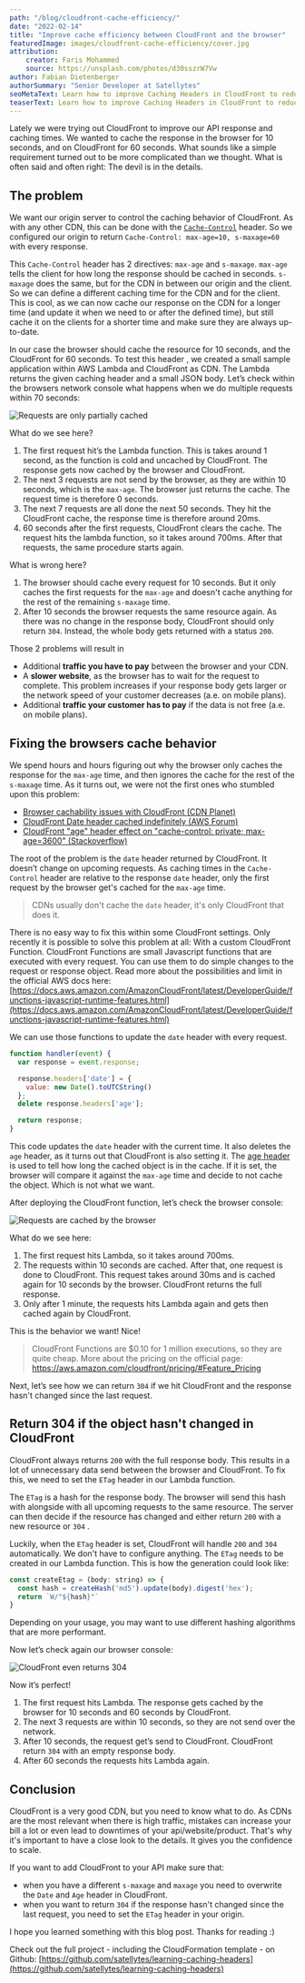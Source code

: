 ```yaml
---
path: "/blog/cloudfront-cache-efficiency/"
date: "2022-02-14"
title: "Improve cache efficiency between CloudFront and the browser"
featuredImage: images/cloudfront-cache-efficiency/cover.jpg 
attribution:
    creator: Faris Mohammed 
    source: https://unsplash.com/photos/d30sszrW7Vw
author: Fabian Dietenberger 
authorSummary: "Senior Developer at Satellytes"
seoMetaText: Learn how to improve Caching Headers in CloudFront to reduce traffic costs and increase page speed.
teaserText: Learn how to improve Caching Headers in CloudFront to reduce traffic costs and increase page speed.
---
```


Lately we were trying out CloudFront to improve our API response and caching times. We wanted to cache the response
in the browser for 10 seconds, and on CloudFront for 60 seconds. What sounds like a simple requirement turned out to be
more complicated than we thought. What is often said and often right: The devil is in the details.

## The problem

We want our origin server to control the caching behavior of CloudFront. As with any other CDN, this can be done with
the [`Cache-Control`](https://developer.mozilla.org/en-US/docs/Web/HTTP/Headers/Cache-Control) header. So we configured 
our origin to return `Cache-Control: max-age=10, s-maxage=60` with every response.

This `Cache-Control` header has 2 directives: `max-age` and `s-maxage`. `max-age` tells the client for how long the 
response should be cached in seconds. `s-maxage` does the same, but for the CDN in between our origin and the client.
So we can define a different caching time for the CDN and for the client. This is cool, as we can now cache our response on 
the CDN for a longer time (and update it when we need to or after the defined time), but still cache it on the clients for 
a shorter time and make sure they are always up-to-date.

In our case the browser should cache the resource for 10 seconds, and the CloudFront for 60 seconds. To test this header
, we created a small sample application within AWS Lambda and CloudFront as CDN. The Lambda returns the given caching 
header and a small JSON body. Let’s check within the browsers network console what happens when we do multiple requests 
within 70 seconds:

![Requests are only partially cached](images/cloudfront-cache-efficiency/1-problem.png)

What do we see here?

1. The first request hit’s the Lambda function. This is takes around 1 second, as the function is cold and uncached by
   CloudFront. The response gets now cached by the browser and CloudFront.
2. The next 3 requests are not send by the browser, as they are within 10 seconds, which is the `max-age`. The browser 
   just returns the cache. The request time is therefore 0 seconds.
3. The next 7 requests are all done the next 50 seconds. They hit the CloudFront cache, the response time is therefore
   around 20ms.
4. 60 seconds after the first requests, CloudFront clears the cache. The request hits the lambda
   function, so it takes around 700ms. After that requests, the same procedure starts again.

What is wrong here?

1. The browser should cache every request for 10 seconds. But it only caches the first requests for the `max-age` and doesn't cache anything for the rest of the remaining `s-maxage` time.
2. After 10 seconds the browser requests the same resource again. As there was no change in the response body, CloudFront should only return `304`. Instead, the whole body gets returned with a status `200`.

Those 2 problems will result in

- Additional **traffic you have to pay** between the browser and your CDN.
- A **slower website**, as the browser has to wait for the request to complete. This problem increases if your response body gets larger or the network speed of your customer decreases (a.e. on mobile plans).
- Additional **traffic your customer has to pay** if the data is not free (a.e. on mobile plans).

## Fixing the browsers cache behavior

We spend hours and hours figuring out why the browser only caches the response for the `max-age` time, and then ignores 
the cache for the rest of the `s-maxage` time. As it turns out, we were not the first ones who stumbled upon this problem:

- [Browser cachability issues with CloudFront (CDN Planet)](https://www.cdnplanet.com/blog/cloudfront-cachability-date-header/)
- [CloudFront Date header cached indefinitely (AWS Forum)](https://forums.aws.amazon.com/thread.jspa?messageID=807813)
- [CloudFront "age" header effect on "cache-control: private; max-age=3600" (Stackoverflow)](https://stackoverflow.com/a/61493383/3141881)

The root of the problem is the `date` header returned by CloudFront. It doesn’t change on upcoming
requests. As caching times in the `Cache-Control` header are relative to the response `date` header, only the first 
request by the browser get's cached for the `max-age` time. 

> CDNs usually don't cache the `date` header, it's only CloudFront that does it.

There is no easy way to fix this within some CloudFront settings. Only recently it is possible to solve this problem at
all: With a custom CloudFront Function. CloudFront Functions are small Javascript functions that are executed with every
request. You can use them to do simple changes to the request or response object. Read more about the possibilities and
limit in the official AWS docs
here: [https://docs.aws.amazon.com/AmazonCloudFront/latest/DeveloperGuide/functions-javascript-runtime-features.html](https://docs.aws.amazon.com/AmazonCloudFront/latest/DeveloperGuide/functions-javascript-runtime-features.html)

We can use those functions to update the `date` header with every request.

```js
function handler(event) {
  var response = event.response;

  response.headers['date'] = {
    value: new Date().toUTCString()
  };
  delete response.headers['age'];

  return response;
}
```

This code updates the `date` header with the current time. It also deletes the `age` header, as it turns out that
CloudFront is also setting it. The [age header](https://developer.mozilla.org/en-US/docs/Web/HTTP/Headers/Age) is used
to tell how long the cached object is in the cache. If it is set, the browser will compare it against the `max-age` time
and decide to not cache the object. Which is not what we want.

After deploying the CloudFront function, let’s check the browser console:

![Requests are cached by the browser](images/cloudfront-cache-efficiency/2-improved.png)

What do we see here:

1. The first request hits Lambda, so it takes around 700ms.
2. The requests within 10 seconds are cached. After that, one request is done to CloudFront. This request takes around 30ms and is cached again for 10 seconds by the browser. CloudFront returns the full response.
3. Only after 1 minute, the requests hits Lambda again and gets then cached again by CloudFront.

This is the behavior we want! Nice!

> CloudFront Functions are $0.10 for 1 million executions, so they are quite cheap. More about the pricing on the
> official page: https://aws.amazon.com/cloudfront/pricing/#Feature_Pricing

Next, let’s see how we can return `304` if we hit CloudFront and the response hasn't changed since the last request.

## Return 304 if the object hasn't changed in CloudFront

CloudFront always returns `200` with the full response body. This results in a lot of unnecessary data send between the
browser and CloudFront. To fix this, we need to set the `ETag` header in our Lambda function.

The `ETag` is a hash for the response body. The browser will send this hash with alongside with all upcoming requests to
the same resource. The server can then decide if the resource has changed and either return `200` with a new resource
or `304` .

Luckily, when the `ETag` header is set, CloudFront will handle `200` and `304` automatically. We don't have to configure
anything. The `ETag` needs to be created in our Lambda function. This is how the generation could look like:

```js
const createEtag = (body: string) => {
  const hash = createHash('md5').update(body).digest('hex');
  return `W/"${hash}"`
}
```

Depending on your usage, you may want to use different hashing algorithms that are more performant.

Now let’s check again our browser console:

![CloudFront even returns 304](images/cloudfront-cache-efficiency/3-solution.png)

Now it’s perfect!

1. The first request hits Lambda. The response gets cached by the browser for 10 seconds and 60 seconds by CloudFront.
2. The next 3 requests are within 10 seconds, so they are not send over the network.
3. After 10 seconds, the request get’s send to CloudFront. CloudFront return `304` with an empty response body.
4. After 60 seconds the requests hits Lambda again.

## Conclusion

CloudFront is a very good CDN, but you need to know what to do. As CDNs are the most relevant when there is high traffic,
mistakes can increase your bill a lot or even lead to downtimes of your api/website/product. That's why it's important 
to have a close look to the details. It gives you the confidence to scale.

If you want to add CloudFront to your API make sure that:
- when you have a different `s-maxage` and `maxage` you need to overwrite the `Date` and `Age` header in CloudFront.
- when you want to return `304` if the response hasn't changed since the last request, you need to set the `ETag` header in your origin.

I hope you learned something with this blog post. Thanks for reading :)

Check out the full project - including the CloudFormation template - on Github: [https://github.com/satellytes/learning-caching-headers](https://github.com/satellytes/learning-caching-headers)